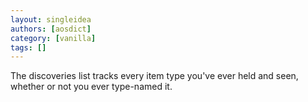 ```yaml
---
layout: singleidea
authors: [aosdict]
category: [vanilla]
tags: []
---
```

The discoveries list tracks every item type you've ever held and seen, whether or not you ever type-named it.
